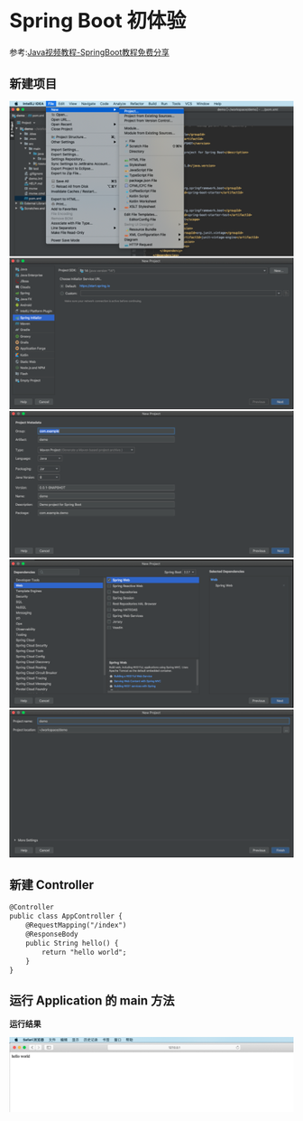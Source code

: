 <h1 style="font-size: 2.5em;"> Spring Boot 初体验</h1>
 


参考:[Java视频教程-SpringBoot教程免费分享](https://zhuanlan.zhihu.com/p/47908153)

## 新建项目

<img src="image/00.png"/>

<img src="image/01.png"/>

<img src="image/02.png"/>

<img src="image/03.png"/>

<img src="image/04.png"/>

## 新建 Controller 

`````
@Controller
public class AppController {
    @RequestMapping("/index")
    @ResponseBody
    public String hello() {
        return "hello world";
    }
}
`````

## 运行 Application 的 main 方法

**运行结果**

<img src="image/05.png"/>


